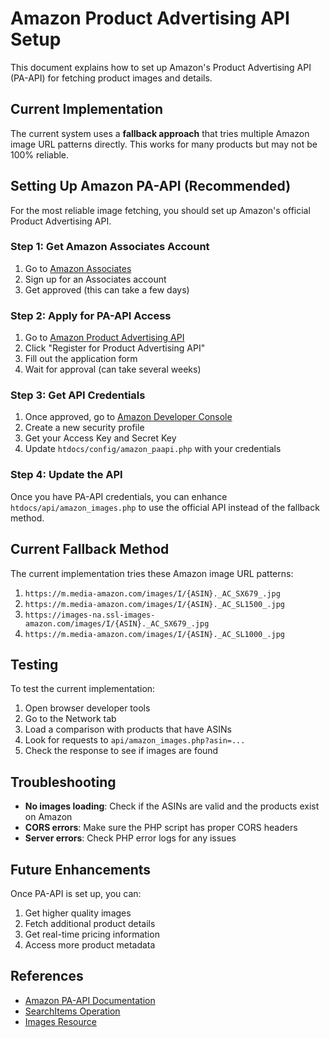 # Amazon Product Advertising API Setup

This document explains how to set up Amazon's Product Advertising API (PA-API) for fetching product images and details.

## Current Implementation

The current system uses a **fallback approach** that tries multiple Amazon image URL patterns directly. This works for many products but may not be 100% reliable.

## Setting Up Amazon PA-API (Recommended)

For the most reliable image fetching, you should set up Amazon's official Product Advertising API.

### Step 1: Get Amazon Associates Account

1. Go to [Amazon Associates](https://affiliate-program.amazon.com/)
2. Sign up for an Associates account
3. Get approved (this can take a few days)

### Step 2: Apply for PA-API Access

1. Go to [Amazon Product Advertising API](https://webservices.amazon.com/paapi5/documentation/)
2. Click "Register for Product Advertising API"
3. Fill out the application form
4. Wait for approval (can take several weeks)

### Step 3: Get API Credentials

1. Once approved, go to [Amazon Developer Console](https://developer.amazon.com/)
2. Create a new security profile
3. Get your Access Key and Secret Key
4. Update `htdocs/config/amazon_paapi.php` with your credentials

### Step 4: Update the API

Once you have PA-API credentials, you can enhance `htdocs/api/amazon_images.php` to use the official API instead of the fallback method.

## Current Fallback Method

The current implementation tries these Amazon image URL patterns:

1. `https://m.media-amazon.com/images/I/{ASIN}._AC_SX679_.jpg`
2. `https://m.media-amazon.com/images/I/{ASIN}._AC_SL1500_.jpg`
3. `https://images-na.ssl-images-amazon.com/images/I/{ASIN}._AC_SX679_.jpg`
4. `https://m.media-amazon.com/images/I/{ASIN}._AC_SL1000_.jpg`

## Testing

To test the current implementation:

1. Open browser developer tools
2. Go to the Network tab
3. Load a comparison with products that have ASINs
4. Look for requests to `api/amazon_images.php?asin=...`
5. Check the response to see if images are found

## Troubleshooting

- **No images loading**: Check if the ASINs are valid and the products exist on Amazon
- **CORS errors**: Make sure the PHP script has proper CORS headers
- **Server errors**: Check PHP error logs for any issues

## Future Enhancements

Once PA-API is set up, you can:

1. Get higher quality images
2. Fetch additional product details
3. Get real-time pricing information
4. Access more product metadata

## References

- [Amazon PA-API Documentation](https://webservices.amazon.com/paapi5/documentation/)
- [SearchItems Operation](https://webservices.amazon.com/paapi5/documentation/search-items.html)
- [Images Resource](https://webservices.amazon.com/paapi5/documentation/images.html)
